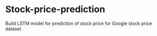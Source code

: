 # Stock-price-prediction
Build LSTM model for prediction of stock price for Google stock price dataset 
